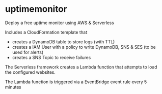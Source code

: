 # uptimemonitor

Deploy a free uptime monitor using AWS &amp; Serverless

Includes a CloudFormation template that

-   creates a DynamoDB table to store logs (with TTL)
-   creates a IAM User with a policy to write DynamoDB, SNS & SES (to be used for alerts)
-   creates a SNS Topic to receive failures

The Serverless framework creates a Lambda function that attempts to load the configured websites.

The Lambda function is triggered via a EventBridge event rule every 5 minutes
